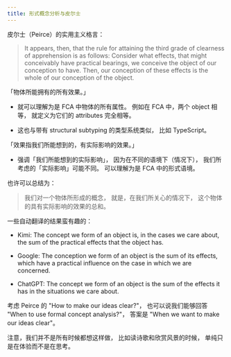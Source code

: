 ```yaml
---
title: 形式概念分析与皮尔士
---
```


皮尔士（Peirce）的实用主义格言：

> It appears, then, that the rule for attaining the third grade of
> clearness of apprehension is as follows: Consider what effects, that
> might conceivably have practical bearings, we conceive the object of
> our conception to have. Then, our conception of these effects is the
> whole of our conception of the object.

「物体所能拥有的所有效果。」

- 就可以理解为是 FCA 中物体的所有属性。
  例如在 FCA 中，两个 object 相等，
  就定义为它们的 attributes 完全相等。

- 这也与带有 structural subtyping 的类型系统类似，
  比如 TypeScript。

「效果指我们所能想到的，有实际影响的效果。」

- 强调「我们所能想到的实际影响」，
  因为在不同的语境下（情况下），
  我们所考虑的「实际影响」可能不同。
  可以理解为是 FCA 中的形式语境。

也许可以总结为：

> 我们对一个物体所形成的概念，
> 就是，在我们所关心的情况下，
> 这个物体的具有实际影响的效果的总和。

一些自动翻译的结果蛮有趣的：

- Kimi: The concept we form of an object is, in the cases we care
  about, the sum of the practical effects that the object has.

- Google: The conception we form of an object is the sum of its
  effects, which have a practical influence on the case in which we
  are concerned.

- ChatGPT: The concept we form of an object is the sum of the effects
  it has in the situations we care about.

考虑 Peirce 的 "How to make our ideas clear?"，
也可以说我们能够回答 "When to use formal concept analysis?"，
答案是 "When we want to make our ideas clear"。

注意，我们并不是所有时候都想这样做，
比如读诗歌和欣赏风景的时候，
单纯只是在体验而不是在思考。
